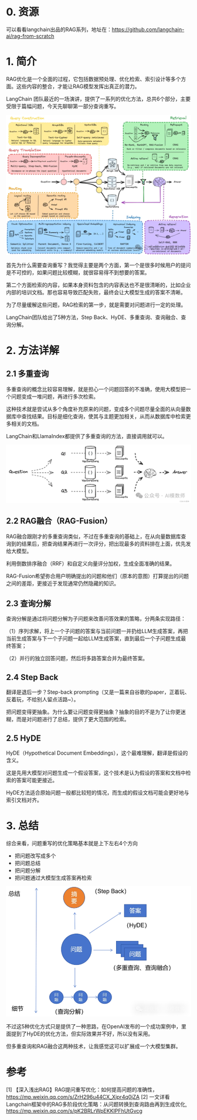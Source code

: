 # 0. 资源

可以看看langchain出品的RAG系列，地址在：https://github.com/langchain-ai/rag-from-scratch

# 1. 简介

RAG优化是一个全面的过程，它包括数据预处理、优化检索、索引设计等多个方面。这些内容的整合，才能让RAG模型发挥出真正的潜力。

LangChain 团队最近的一场演讲，提供了一系列的优化方法，总共6个部分，主要受限于篇幅问题，今天先聊聊第一部分查询重写。

![](.03_查询重写方法汇总_images/优化概览.png)

首先为什么需要查询重写？我觉得主要是两个方面，第一个是很多时候用户的提问是不可控的，如果问题比较模糊，就很容易得不到想要的答案。

第二个方面检索的内容，如果本身资料包含的内容表达也不是很清晰的，比如企业内部的培训文档。那也容易导致匹配失败，最终会让大模型生成的答案不清晰。

为了尽量缓解这些问题，RAG检索的第一步，就是需要对问题进行一定的处理。

LangChain团队给出了5种方法，Step Back、HyDE、多重查询、查询融合、查询分解。

# 2. 方法详解

## 2.1 多重查询

多重查询的概念比较容易理解，就是担心一个问题回答的不准确，使用大模型把一个问题变成一堆问题，再进行多次检索。

这种技术就是尝试从多个角度补充原来的问题，变成多个问题尽量全面的从向量数据库中查找结果。目标是细化查询，使其与主题更加相关，从而从数据库中检索更多相关的文档。

LangChain和LlamaIndex都提供了多重查询的方法，直接调用就可以。

![](.03_查询重写方法汇总_images/多重查询.png)

## 2.2 RAG融合（RAG-Fusion）

RAG融合跟刚才的多重查询类似，不过在多重查询的基础上，在从向量数据库查询到的结果后，把查询结果再进行一次评分，把出现最多的资料排在上面，优先发给大模型。

利用倒数排序融合（RRF）和自定义向量评分加权，生成全面准确的结果。

RAG-Fusion希望弥合用户明确提出的问题和他们（原本的意图）打算提出的问题之间的差距，更接近于发现通常仍然隐藏的知识。

## 2.3 查询分解

查询分解是通过将问题分解为子问题来改善问答效果的策略，分两条实现路径：

（1）序列求解，将上一个子问题的答案与当前问题一并扔给LLM生成答案，再把当前生成答案与下一个子问题一起给LLM生成答案，直到最后一个子问题生成最终答案；

（2）并行的独立回答问题，然后将多路答案合并为最终答案。

## 2.4 Step Back

翻译是退后一步？Step-back prompting（又是一篇来自谷歌的paper，正着玩、反着玩，不给别人留点活路~）。

把问题变得更抽象。为什么要让问题变得更抽象？抽象的目的不是为了让你更迷糊，而是对问题进行了总结，提供了更大范围的检索。

## 2.5 HyDE

HyDE（Hypothetical Document Embeddings），这个最难理解，翻译是假设的含义。

这是先用大模型对问题生成一个假设答案，这个技术是认为假设的答案和文档中检索的答案可能更接近。

HyDE方法适合原始问题一般都比较短的情况，而生成的假设文档可能会更好地与索引文档对齐。

# 3. 总结

综合来看，问题重写的优化策略基本就是上下左右4个方向

- 把问题改写成多个
- 把问题总结
- 把问题分解
- 把问题通过大模型生成答案再检索

![](.03_查询重写方法汇总_images/流程.png)

不过这5种优化方式只是提供了一种思路，在OpenAI发布的一个成功案例中，里面提到了HyDE的优化方法，但实际效果并不好，所以没有采用。

但多重查询和RAG融合这两种技术，让我感觉这可以扩展成一个大模型集群。

# 参考

[1] 【深入浅出RAG】RAG提问重写优化：如何提高问题的准确性，https://mp.weixin.qq.com/s/ZrH296u44CX_Xipr4q0jZA
[2] 一文详看Langchain框架中的RAG多阶段优化策略：从问题转换到查询路由再到生成优化, https://mp.weixin.qq.com/s/pK2BRLrWpEKKIPFhUtGvcg